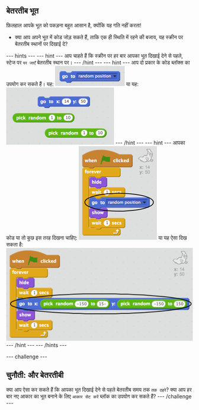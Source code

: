 ## बेतरतीब भूत

फ़िलहाल आपके भूत को पकड़ना बहुत आसान है, क्योंकि यह गति नहीं करता!

+ क्या आप अपने भूत में कोड जोड़ सकते हैं, ताकि एक ही स्थिति में रहने की बजाय, यह स्क्रीन पर बेतरतीब स्थानों पर दिखाई दे?

--- hints ---
--- hint ---
आप चाहते हैं कि स्क्रीन पर हर बार आपका भूत दिखाई देने से पहले, स्टेज पर `पर जाएँ` बेतरतीब स्थान पर।
--- /hint ---
--- hint ---
आप दो प्रकार के कोड ब्लॉक्स का उपयोग कर सकते हैं।
यह:
![screenshot](images/ghost-random-blocks-1.png)
या यह:
![screenshot](images/ghost-random-blocks-2.png)
--- /hint ---
--- hint ---
आपका कोड या तो कुछ इस तरह दिखना चाहिए:
![screenshot](images/ghost-random-code-1.png)
या यह ऐसा दिख सकता है:
![screenshot](images/ghost-random-code-2.png)
--- /hint ---
--- /hints ---

--- challenge ---
## चुनौती: और बेतरतीबी
क्या आप ऐसा कर सकते हैं कि आपका भूत दिखाई देने से पहले बेतरतीब समय तक `तक ठहरे`? क्या आप हर बार नए आकार का भूत बनाने के लिए `आकार सेट करें` ब्लॉक का उपयोग कर सकते हैं?
--- /challenge ---

